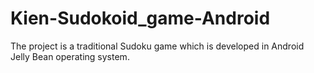 Kien-Sudokoid_game-Android
==========================

The project is a traditional Sudoku game which is developed in Android Jelly Bean operating system.
